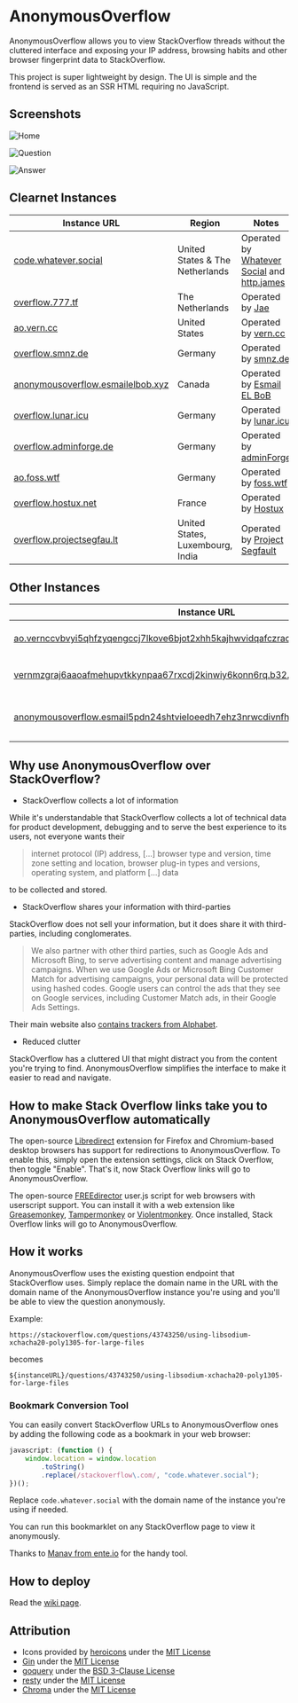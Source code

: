 # AnonymousOverflow

AnonymousOverflow allows you to view StackOverflow threads without the cluttered interface and exposing your IP address, browsing habits and other browser fingerprint data to StackOverflow.

This project is super lightweight by design. The UI is simple and the frontend is served as an SSR HTML requiring no JavaScript.

## Screenshots

![Home](https://files.horizon.pics/e2b9275c-1409-4978-801b-de981a8d3ae9?a=1&mime1=image&mime2=png)

![Question](https://files.horizon.pics/0f6b0036-87f0-4acd-9a0f-936b5c397a73?a=1&mime1=image&mime2=png)

![Answer](https://files.horizon.pics/861ec510-644b-43f2-9439-0a2cae841422?a=1&mime1=image&mime2=png)

## Clearnet Instances

| Instance URL                                                                    | Region                           | Notes                                                                                            |
| ------------------------------------------------------------------------------- | -------------------------------- | ------------------------------------------------------------------------------------------------ |
| [code.whatever.social](https://code.whatever.social)                            | United States & The Netherlands  | Operated by [Whatever Social](https://whatever.social) and [http.james](https://httpjames.space) |
| [overflow.777.tf](https://overflow.777.tf/)                                     | The Netherlands                  | Operated by [Jae](https://777.tf)                                                                |
| [ao.vern.cc](https://ao.vern.cc)                                                | United States                    | Operated by [vern.cc](https://vern.cc)                                                           |
| [overflow.smnz.de](https://overflow.smnz.de)                                    | Germany                          | Operated by [smnz.de](https://smnz.de)                                                           |
| [anonymousoverflow.esmailelbob.xyz](https://anonymousoverflow.esmailelbob.xyz/) | Canada                           | Operated by [Esmail EL BoB](https://esmailelbob.xyz)                                             |
| [overflow.lunar.icu](https://overflow.lunar.icu)                                | Germany                          | Operated by [lunar.icu](https://lunar.icu/)                                                      |
| [overflow.adminforge.de](https://overflow.adminforge.de/)                       | Germany                          | Operated by [adminForge](https://adminforge.de/)                                                 |
| [ao.foss.wtf](https://ao.foss.wtf)                                              | Germany                          | Operated by [foss.wtf](https://foss.wtf)                                                         |
| [overflow.hostux.net](https://overflow.hostux.net/)                             | France                           | Operated by [Hostux](https://hostux.net/)                                                        |
| [overflow.projectsegfau.lt](https://overflow.projectsegfau.lt/)                 | United States, Luxembourg, India | Operated by [Project Segfault](https://projectsegfau.lt/)                                        |

## Other Instances

| Instance URL                                                                                                                                                                | Region        | Notes                                                |
| --------------------------------------------------------------------------------------------------------------------------------------------------------------------------- | ------------- | ---------------------------------------------------- |
| [ao.vernccvbvyi5qhfzyqengccj7lkove6bjot2xhh5kajhwvidqafczrad.onion](http://ao.vernccvbvyi5qhfzyqengccj7lkove6bjot2xhh5kajhwvidqafczrad.onion)                               | United States | Operated by [vern.cc](https://vern.cc)               |
| [vernmzgraj6aaoafmehupvtkkynpaa67rxcdj2kinwiy6konn6rq.b32.i2p](http://vernmzgraj6aaoafmehupvtkkynpaa67rxcdj2kinwiy6konn6rq.b32.i2p)                                         | United States | Operated by [vern.cc](https://vern.cc)               |
| [anonymousoverflow.esmail5pdn24shtvieloeedh7ehz3nrwcdivnfhfcedl7gf4kwddhkqd.onion](http://anonymousoverflow.esmail5pdn24shtvieloeedh7ehz3nrwcdivnfhfcedl7gf4kwddhkqd.onion) | Canada        | Operated by [Esmail EL BoB](https://esmailelbob.xyz) |

## Why use AnonymousOverflow over StackOverflow?

-   StackOverflow collects a lot of information

While it's understandable that StackOverflow collects a lot of technical data for product development, debugging and to serve the best experience to its users, not everyone wants their

> internet protocol (IP) address, [...] browser type and version, time zone setting and location, browser plug-in types and versions, operating system, and platform [...] data

to be collected and stored.

-   StackOverflow shares your information with third-parties

StackOverflow does not sell your information, but it does share it with third-parties, including conglomerates.

> We also partner with other third parties, such as Google Ads and Microsoft Bing, to serve advertising content and manage advertising campaigns. When we use Google Ads or Microsoft Bing Customer Match for advertising campaigns, your personal data will be protected using hashed codes.
> Google users can control the ads that they see on Google services, including Customer Match ads, in their Google Ads Settings.

Their main website also [contains trackers from Alphabet](https://themarkup.org/blacklight?url=stackoverflow.com).

-   Reduced clutter

StackOverflow has a cluttered UI that might distract you from the content you're trying to find. AnonymousOverflow simplifies the interface to make it easier to read and navigate.

## How to make Stack Overflow links take you to AnonymousOverflow automatically

The open-source [Libredirect](https://github.com/libredirect/libredirect) extension for Firefox and Chromium-based desktop browsers has support for redirections to AnonymousOverflow. To enable this, simply open the extension settings, click on Stack Overflow, then toggle "Enable". That's it, now Stack Overflow links will go to AnonymousOverflow.

The open-source [FREEdirector](https://openuserjs.org/scripts/sjehuda/FREEdirector) user.js script for web browsers with userscript support. You can install it with a web extension like [Greasemonkey](https://greasespot.net/), [Tampermonkey](https://tampermonkey.net/) or [Violentmonkey](https://violentmonkey.github.io/). Once installed, Stack Overflow links will go to AnonymousOverflow.

## How it works

AnonymousOverflow uses the existing question endpoint that StackOverflow uses. Simply replace the domain name in the URL with the domain name of the AnonymousOverflow instance you're using and you'll be able to view the question anonymously.

Example:

```
https://stackoverflow.com/questions/43743250/using-libsodium-xchacha20-poly1305-for-large-files
```

becomes

```
${instanceURL}/questions/43743250/using-libsodium-xchacha20-poly1305-for-large-files
```

### Bookmark Conversion Tool

You can easily convert StackOverflow URLs to AnonymousOverflow ones by adding the following code as a bookmark in your web browser:

```js
javascript: (function () {
    window.location = window.location
        .toString()
        .replace(/stackoverflow\.com/, "code.whatever.social");
})();
```

Replace `code.whatever.social` with the domain name of the instance you're using if needed.

You can run this bookmarklet on any StackOverflow page to view it anonymously.

Thanks to [Manav from ente.io](https://ente.io/about) for the handy tool.

## How to deploy

Read the [wiki page](https://github.com/httpjamesm/AnonymousOverflow/wiki/Deployment).

## Attribution

-   Icons provided by [heroicons](https://heroicons.com) under the [MIT License](https://choosealicense.com/licenses/mit/)
-   [Gin](https://github.com/gin-gonic/gin) under the [MIT License](https://github.com/gin-gonic/gin/blob/master/LICENSE)
-   [goquery](https://github.com/PuerkitoBio/goquery) under the [BSD 3-Clause License](https://github.com/PuerkitoBio/goquery/blob/master/LICENSE)
-   [resty](https://github.com/go-resty/resty) under the [MIT License](https://github.com/go-resty/resty/blob/master/LICENSE)
-   [Chroma](https://github.com/alecthomas/chroma) under the [MIT License](https://github.com/alecthomas/chroma/blob/master/COPYING)
